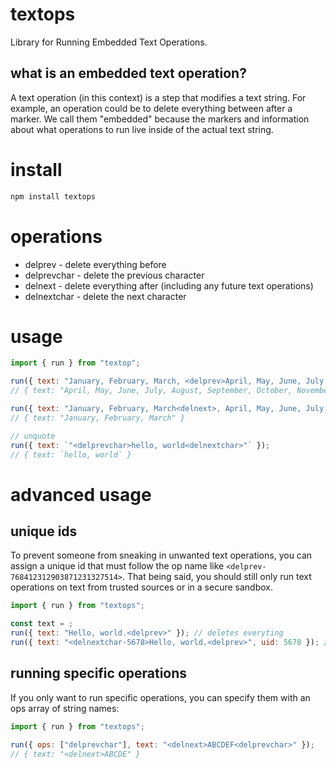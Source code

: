 # textops
Library for Running Embedded Text Operations.

## what is an embedded text operation?
A text operation (in this context) is a step that modifies a text string.  For example, an operation could be to delete everything between after a marker.  We call them "embedded" because the markers and information about what operations to run live inside of the actual text string.

# install
```bash
npm install textops
```

# operations
- delprev - delete everything before
- delprevchar - delete the previous character 
- delnext - delete everything after (including any future text operations)
- delnextchar - delete the next character

# usage
```js
import { run } from "textop";

run({ text: "January, February, March, <delprev>April, May, June, July, August, September, October, November, December" });
// { text: "April, May, June, July, August, September, October, November, December" }

run({ text: "January, February, March<delnext>, April, May, June, July, August, September, October, November, December" });
// { text: "January, February, March" }

// unquote
run({ text: `"<delprevchar>hello, world<delnextchar>"` });
// { text: `hello, world` }
```
 # advanced usage
 ## unique ids
 To prevent someone from sneaking in unwanted text operations, you can assign a unique id that must follow the op name like `<delprev-768412312903871231327514>`. That being said, you should still only run text operations on text from trusted sources or in a secure sandbox.
 ```js
import { run } from "textops";

const text = ;
run({ text: "Hello, world.<delprev>" }); // deletes everyting
run({ text: "<delnextchar-5678>Hello, world.<delprev>", uid: 5678 }); // "ello, world.<delprev>"
```
## running specific operations
If you only want to run specific operations, you can specify them with an ops array of string names:
```js
import { run } from "textops";

run({ ops: ["delprevchar"], text: "<delnext>ABCDEF<delprevchar>" });
// { text: "<delnext>ABCDE" }
```
